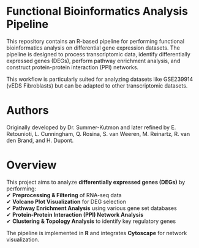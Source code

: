 # Functional Bioinformatics Analysis Pipeline

This repository contains an R-based pipeline for performing functional bioinformatics analysis on differential gene expression datasets. 
The pipeline is designed to process transcriptomic data, identify differentially expressed genes (DEGs), perform pathway enrichment analysis, 
and construct protein-protein interaction (PPI) networks.

This workflow is particularly suited for analyzing datasets like GSE239914 (vEDS Fibroblasts) but can be adapted to other transcriptomic datasets.

# Authors

Originally developed by Dr. Summer-Kutmon and later refined by E. Retounioti, L. Cunningham, Q. Rosina, S. van Weeren, M. Reinartz, R. van den Brand, and H. Dupont.

# Overview

This project aims to analyze **differentially expressed genes (DEGs)** by performing:  
✔ **Preprocessing & Filtering** of RNA-seq data  
✔ **Volcano Plot Visualization** for DEG selection  
✔ **Pathway Enrichment Analysis** using various gene set databases  
✔ **Protein-Protein Interaction (PPI) Network Analysis**  
✔ **Clustering & Topology Analysis** to identify key regulatory genes  

The pipeline is implemented in **R** and integrates **Cytoscape** for network visualization.
